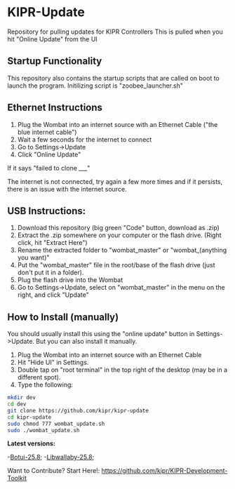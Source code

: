 # KIPR-Update
Repository for pulling updates for KIPR Controllers
This is pulled when you hit "Online Update" from the UI

## Startup Functionality
This repository also contains the startup scripts that are called on boot to launch the program. Initilizing script is "zoobee_launcher.sh"

## Ethernet Instructions
1) Plug the Wombat into an internet source with an Ethernet Cable ("the blue internet cable")
2) Wait a few seconds for the internet to connect
3) Go to Settings->Update
4) Click "Online Update"

If it says "failed to clone ___"

The internet is not connected, try again a few more times and if it persists, there is an issue with the internet source.

## USB Instructions:
1) Download this repository (big green "Code" button, download as .zip)
2) Extract the .zip somewhere on your computer or the flash drive. (Right click, hit "Extract Here")
3) Rename the extracted folder to "wombat_master" or "wombat_(anything you want)"
4) Put the "wombat_master" file in the root/base of the flash drive (just don't put it in a folder).
5) Plug the flash drive into the Wombat
6) Go to Settings->Update, select on "wombat_master" in the menu on the right, and click "Update"


## How to Install (manually)
You should usually install this using the "online update" button in Settings->Update.
But you can also install it manually.

1) Plug the Wombat into an internet source with an Ethernet Cable
2) Hit "Hide UI" in Settings.
3) Double tap on "root terminal" in the top right of the desktop (may be in a different spot).
4) Type the following:


```bash
mkdir dev
cd dev
git clone https://github.com/kipr/kipr-update
cd kipr-update
sudo chmod 777 wombat_update.sh
sudo ./wombat_update.sh
```

**Latest versions:**

  -[Botui-25.8](https://github.com/kipr/botui);
  -[Libwallaby-25.8](https://github.com/kipr/libwallaby);
  
  Want to Contribute? Start Here!:
  https://github.com/kipr/KIPR-Development-Toolkit

